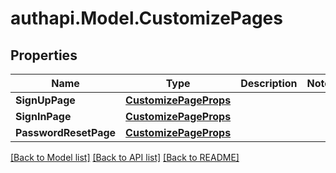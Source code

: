 # authapi.Model.CustomizePages

## Properties

Name | Type | Description | Notes
------------ | ------------- | ------------- | -------------
**SignUpPage** | [**CustomizePageProps**](CustomizePageProps.md) |  | 
**SignInPage** | [**CustomizePageProps**](CustomizePageProps.md) |  | 
**PasswordResetPage** | [**CustomizePageProps**](CustomizePageProps.md) |  | 

[[Back to Model list]](../README.md#documentation-for-models) [[Back to API list]](../README.md#documentation-for-api-endpoints) [[Back to README]](../README.md)

